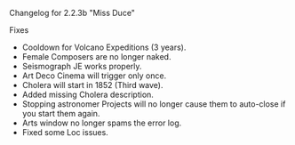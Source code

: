 Changelog for 2.2.3b "Miss Duce"

Fixes
- Cooldown for Volcano Expeditions (3 years).
- Female Composers are no longer naked.
- Seismograph JE works properly.
- Art Deco Cinema will trigger only once.
- Cholera will start in 1852 (Third wave).
- Added missing Cholera description.
- Stopping astronomer Projects will no longer cause them to auto-close if you start them again.
- Arts window no longer spams the error log.
- Fixed some Loc issues.
